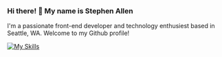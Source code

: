 ### Hi there! 👋 My name is Stephen Allen

I'm a passionate front-end developer and technology enthusiest based in Seattle, WA. Welcome to my Github profile!

[![My Skills](https://skillicons.dev/icons?i=html,css,"",react,javascript,"","tailwind,bootstrap)](https://skillicons.dev)
<!--
**Stephen-A/Stephen-A** is a ✨ _special_ ✨ repository because its `README.md` (this file) appears on your GitHub profile.

Here are some ideas to get you started:

- 🔭 I’m currently working on ...
- 🌱 I’m currently learning ...
- 👯 I’m looking to collaborate on ...
- 🤔 I’m looking for help with ...
- 💬 Ask me about ...
- 📫 How to reach me: ...
- 😄 Pronouns: ...
- ⚡ Fun fact: ...
-->
